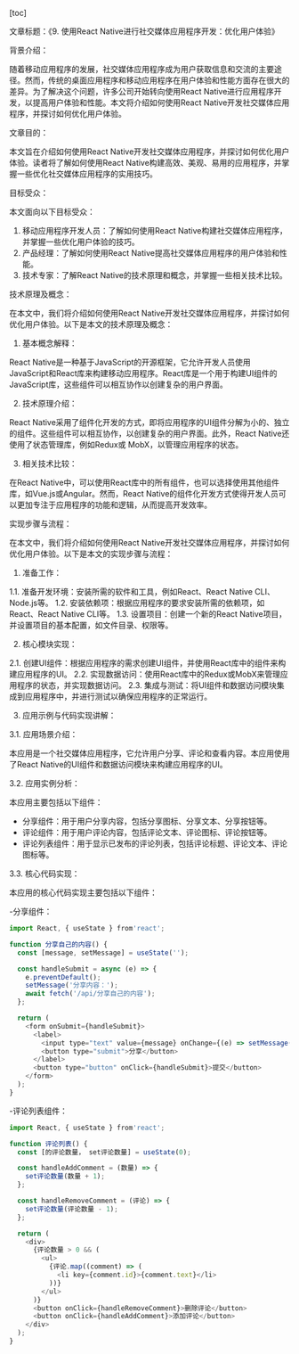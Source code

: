 
[toc]                    
                
                
文章标题：《9. 使用React Native进行社交媒体应用程序开发：优化用户体验》

背景介绍：

随着移动应用程序的发展，社交媒体应用程序成为用户获取信息和交流的主要途径。然而，传统的桌面应用程序和移动应用程序在用户体验和性能方面存在很大的差异。为了解决这个问题，许多公司开始转向使用React Native进行应用程序开发，以提高用户体验和性能。本文将介绍如何使用React Native开发社交媒体应用程序，并探讨如何优化用户体验。

文章目的：

本文旨在介绍如何使用React Native开发社交媒体应用程序，并探讨如何优化用户体验。读者将了解如何使用React Native构建高效、美观、易用的应用程序，并掌握一些优化社交媒体应用程序的实用技巧。

目标受众：

本文面向以下目标受众：

1. 移动应用程序开发人员：了解如何使用React Native构建社交媒体应用程序，并掌握一些优化用户体验的技巧。
2. 产品经理：了解如何使用React Native提高社交媒体应用程序的用户体验和性能。
3. 技术专家：了解React Native的技术原理和概念，并掌握一些相关技术比较。

技术原理及概念：

在本文中，我们将介绍如何使用React Native开发社交媒体应用程序，并探讨如何优化用户体验。以下是本文的技术原理及概念：

1. 基本概念解释：

React Native是一种基于JavaScript的开源框架，它允许开发人员使用JavaScript和React库来构建移动应用程序。React库是一个用于构建UI组件的JavaScript库，这些组件可以相互协作以创建复杂的用户界面。

2. 技术原理介绍：

React Native采用了组件化开发的方式，即将应用程序的UI组件分解为小的、独立的组件。这些组件可以相互协作，以创建复杂的用户界面。此外，React Native还使用了状态管理库，例如Redux或 MobX，以管理应用程序的状态。

3. 相关技术比较：

在React Native中，可以使用React库中的所有组件，也可以选择使用其他组件库，如Vue.js或Angular。然而，React Native的组件化开发方式使得开发人员可以更加专注于应用程序的功能和逻辑，从而提高开发效率。

实现步骤与流程：

在本文中，我们将介绍如何使用React Native开发社交媒体应用程序，并探讨如何优化用户体验。以下是本文的实现步骤与流程：

1. 准备工作：

1.1. 准备开发环境：安装所需的软件和工具，例如React、React Native CLI、Node.js等。
1.2. 安装依赖项：根据应用程序的要求安装所需的依赖项，如React、React Native CLI等。
1.3. 设置项目：创建一个新的React Native项目，并设置项目的基本配置，如文件目录、权限等。

2. 核心模块实现：

2.1. 创建UI组件：根据应用程序的需求创建UI组件，并使用React库中的组件来构建应用程序的UI。
2.2. 实现数据访问：使用React库中的Redux或MobX来管理应用程序的状态，并实现数据访问。
2.3. 集成与测试：将UI组件和数据访问模块集成到应用程序中，并进行测试以确保应用程序的正常运行。

3. 应用示例与代码实现讲解：

3.1. 应用场景介绍：

本应用是一个社交媒体应用程序，它允许用户分享、评论和查看内容。本应用使用了React Native的UI组件和数据访问模块来构建应用程序的UI。

3.2. 应用实例分析：

本应用主要包括以下组件：

- 分享组件：用于用户分享内容，包括分享图标、分享文本、分享按钮等。
- 评论组件：用于用户评论内容，包括评论文本、评论图标、评论按钮等。
- 评论列表组件：用于显示已发布的评论列表，包括评论标题、评论文本、评论图标等。

3.3. 核心代码实现：

本应用的核心代码实现主要包括以下组件：

-分享组件：
```javascript
import React, { useState } from'react';

function 分享自己的内容() {
  const [message, setMessage] = useState('');

  const handleSubmit = async (e) => {
    e.preventDefault();
    setMessage('分享内容：');
    await fetch('/api/分享自己的内容');
  };

  return (
    <form onSubmit={handleSubmit}>
      <label>
        <input type="text" value={message} onChange={(e) => setMessage(e.target.value)} />
        <button type="submit">分享</button>
      </label>
      <button type="button" onClick={handleSubmit}>提交</button>
    </form>
  );
}
```
-评论列表组件：
```javascript
import React, { useState } from'react';

function 评论列表() {
  const [的评论数量， set评论数量] = useState(0);

  const handleAddComment = (数量) => {
    set评论数量(数量 + 1);
  };

  const handleRemoveComment = (评论) => {
    set评论数量(评论数量 - 1);
  };

  return (
    <div>
      {评论数量 > 0 && (
        <ul>
          {评论.map((comment) => (
            <li key={comment.id}>{comment.text}</li>
          ))}
        </ul>
      )}
      <button onClick={handleRemoveComment}>删除评论</button>
      <button onClick={handleAddComment}>添加评论</button>
    </div>
  );
}
```

